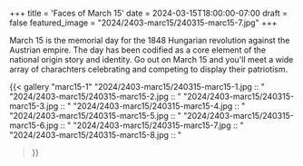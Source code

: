 +++
title = 'Faces of March 15'
date = 2024-03-15T18:00:00-07:00
draft = false
featured_image = "2024/2403-marc15/240315-marc15-7.jpg"
+++

March 15 is the memorial day for the 1848 Hungarian revolution against the Austrian empire. The day has been codified as a core element of the national origin story and identity. Go out on March 15 and you'll meet a wide array of charachters celebrating and competing to display their patriotism.

{{< gallery "marc15-1"
"2024/2403-marc15/240315-marc15-1.jpg ::  "
"2024/2403-marc15/240315-marc15-2.jpg ::  "
"2024/2403-marc15/240315-marc15-3.jpg ::  "
"2024/2403-marc15/240315-marc15-4.jpg ::  "
"2024/2403-marc15/240315-marc15-5.jpg ::  "
"2024/2403-marc15/240315-marc15-6.jpg ::  "
"2024/2403-marc15/240315-marc15-7.jpg ::  "
"2024/2403-marc15/240315-marc15-8.jpg ::  "
>}}
